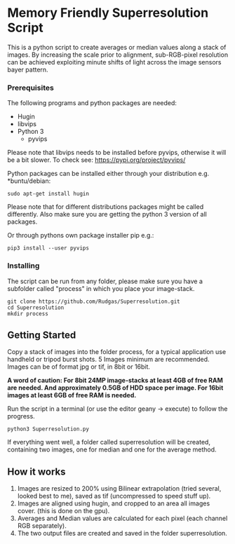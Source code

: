 # Memory Friendly Superresolution Script

This is a python script to create averages or median values along a stack of images.
By increasing the scale prior to alignment, sub-RGB-pixel resolution can be achieved exploiting minute shifts of light across the image sensors bayer pattern.

### Prerequisites

The following programs and python packages are needed:

- Hugin
- libvips
- Python 3
  - pyvips

Please note that libvips needs to be installed before pyvips, otherwise it will be a bit slower. To check see: https://pypi.org/project/pyvips/

Python packages can be installed either through your distribution e.g. *buntu/debian:
```
sudo apt-get install hugin
```
Please note that for different distributions packages might be called differently. Also make sure you are getting the python 3 version of all packages.

Or through pythons own package installer pip e.g.:
```
pip3 install --user pyvips
```

### Installing

The script can be run from any folder, please make sure you have a subfolder called "process" in which you place your image-stack.

```
git clone https://github.com/Rudgas/Superresolution.git
cd Superresolution
mkdir process
```

## Getting Started

Copy a stack of images into the folder process, for a typical application use handheld or tripod burst shots. 5 Images minimum are recommended.
Images can be of format jpg or tif, in 8bit or 16bit.

**A word of caution: For 8bit 24MP image-stacks at least 4GB of free RAM are needed. And approximately 0.5GB of HDD space per image.
For 16bit images at least 6GB of free RAM is needed.**

Run the script in a terminal (or use the editor geany -> execute) to follow the progress.
```
python3 Superresolution.py
```
If everything went well, a folder called superresolution will be created, containing two images, one for median and one for the average method.

## How it works
1. Images are resized to 200% using Bilinear extrapolation (tried several, looked best to me), saved as tif (uncompressed to speed stuff up).
2. Images are aligned using hugin, and cropped to an area all images cover. (this is done on the gpu).
3. Averages and Median values are calculated for each pixel (each channel RGB separately).
4. The two output files are created and saved in the folder superresolution.
